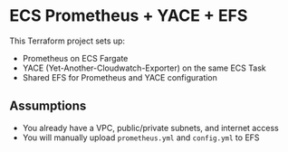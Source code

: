 # ECS Prometheus + YACE + EFS

This Terraform project sets up:
- Prometheus on ECS Fargate
- YACE (Yet-Another-Cloudwatch-Exporter) on the same ECS Task
- Shared EFS for Prometheus and YACE configuration

## Assumptions

- You already have a VPC, public/private subnets, and internet access
- You will manually upload `prometheus.yml` and `config.yml` to EFS
